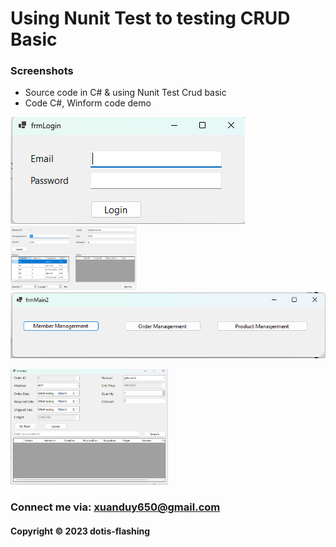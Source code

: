 # Using Nunit Test to testing CRUD Basic
### Screenshots
* Source code in C# & using Nunit Test Crud basic
* Code C#, Winform code demo

![Login](https://github.com/dotis-flashing/test/blob/main/login.png)<img src="https://github.com/dotis-flashing/test/raw/main/registeraccount.png" alt="Register" height="40%" width="40%"/>
![Main](https://github.com/dotis-flashing/test/blob/main/main.png)

<img src="https://github.com/dotis-flashing/test/blob/main/show.png" alt="Show" height="50%" width="50%"/>

### Connect me via: xuanduy650@gmail.com
#### Copyright &#169; 2023 dotis-flashing
